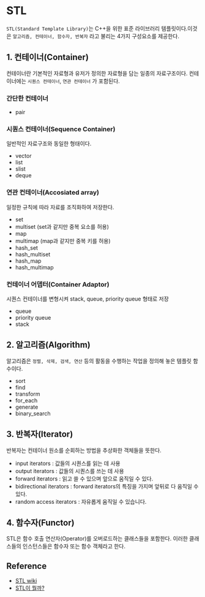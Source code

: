 # STL
`STL(Standard Template Library)`는 C++을 위한 표준 라이브러리 템플릿이다.이것은 `알고리즘, 컨테이너, 함수자, 반복자` 라고 불리는 4가지 구성요소를 제공한다.

## 1. 컨테이너(Container)
컨테이너란 기본적인 자료형과 유저가 정의한 자료형을 담는 일종의 자료구조이다. 컨테이너에는 `시퀀스 컨테이너`, `연관 컨테이너` 가 포함된다. 

### 간단한 컨테이너
* pair

### 시퀀스 컨테이너(Sequence Container)
일반적인 자료구조와 동일한 형태이다.
* vector 
* list
* slist
* deque

### 연관 컨테이너(Accosiated array)
일정한 규칙에 따라 자료를 조직화하여 저장한다.
* set
* multiset (set과 같지만 중복 요소를 허용)
* map
* multimap (map과 같지만 중복 키를 허용)
* hash_set
* hash_multiset
* hash_map
* hash_multimap

### 컨테이너 어뎁터(Container Adaptor)
시퀀스 컨테이너를 변형시켜 stack, queue, priority queue 형태로 저장
* queue
* priority queue
* stack

## 2. 알고리즘(Algorithm)
알고리즘은 `정렬, 삭제, 검색, 연산` 등의 활동을 수행하는 작업을 정의해 놓은 템플릿 함수이다.
* sort
* find
* transform
* for_each
* generate
* binary_search

## 3. 반복자(Iterator)
반복자는 컨테이너 원소를 순회하는 방법을 추상화한 객체들을 뜻한다.
* input iterators : 값들의 시퀀스를 읽는 데 사용
* output iterators : 값들의 시퀀스를 쓰는 데 사용
* forward iterators : 읽고 쓸 수 있으며 앞으로 움직일 수 있다.
* bidirectional iterators : forward iterators의 특징을 가지며 앞뒤로 다 움직일 수 있다.
* random access iterators : 자유롭게 움직일 수 있습니다.

## 4. 함수자(Functor)
STL은 함수 호출 연산자(Operator)를 오버로드하는 클래스들을 포함한다. 이러한 클래스들의 인스턴스들은 함수자 또는 함수 객체라고 한다.


## Reference
* [STL wiki](https://ko.wikipedia.org/wiki/%ED%91%9C%EC%A4%80_%ED%85%9C%ED%94%8C%EB%A6%BF_%EB%9D%BC%EC%9D%B4%EB%B8%8C%EB%9F%AC%EB%A6%AC)
* [STL이 뭘까?](https://ssocoit.tistory.com/24)
